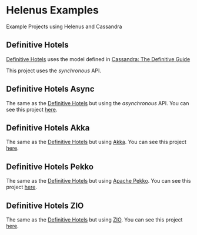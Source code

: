# Helenus Examples
Example Projects using Helenus and Cassandra

## Definitive Hotels
[Definitive Hotels](definitive-hotels) uses the model defined in [Cassandra: The Definitive Guide](https://www.oreilly.com/library/view/cassandra-the-definitive/9781098115159/)

This project uses the _synchronous_ API.

## Definitive Hotels Async
The same as the [Definitive Hotels](#definitive-hotels) but using the _asynchronous_ API.
You can see this project [here](definitive-hotels-async).

## Definitive Hotels Akka
The same as the [Definitive Hotels](#definitive-hotels) but using [Akka](https://akka.io/).
You can see this project [here](definitive-hotels-akka).

## Definitive Hotels Pekko
The same as the [Definitive Hotels](#definitive-hotels) but using [Apache Pekko](https://pekko.apache.org/).
You can see this project [here](definitive-hotels-pekko).

## Definitive Hotels ZIO
The same as the [Definitive Hotels](#definitive-hotels) but using [ZIO](https://zio.dev/).
You can see this project [here](definitive-hotels-zio).
